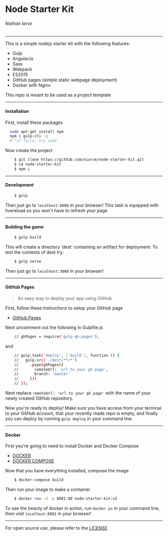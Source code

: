 # Node Starter Kit
###### Nathan Iarve
---

This is a simple nodejs starter kit with the following features:
* Gulp
* AngularJs
* Sass
* Webpack
* ES2015
* GitHub pages (simple static webpage deployment)
* Docker with Nginx

This repo is meant to be used as a project template

---
#### Installation
First, install these packages
```sh
  sudo apt-get install npm
  npm i gulp-cli -g
  # ^if fails, try sudo
```
Now create the project
```sh
    $ git clone https://github.com/niarve/node-starter-kit.git
    $ cd node-starter-kit
    $ npm i
```

---

#### Development
```sh
    $ gulp
```
Then just go to ```localhost:8080``` in your browser! This task is equipped with livereload so you won't have to refresh your page

---

#### Building the game
```sh
    $ gulp build
```
This will create a directory 'dest' containing an artifact for deployment. To test the contents of dest try:
```sh
    $ gulp serve
```
Then just go to ```localhost:3000``` in your browser!

---

#### GitHub Pages
> An easy way to deploy your app using GitHub

First, follow these instructions to setup your GitHub page
* [GitHub Pages]

Next uncomment out the following in Gulpfile.js
```sh
    // ghPages = require('gulp-gh-pages'),
```
and
```sh
    // gulp.task('deploy', ['build'], function () {
    //   gulp.src('./dest/**/*')
    //     .pipe(ghPages({
    //       remoteUrl: 'url to your gh page',
    //       branch: 'master'
    //     }))
    // });
```
Next replace ```remoteUrl: 'url to your gh page'``` with the name of your newly created GitHub repository.

Now you're ready to deploy!
Make sure you have access from your terminal to your GitHub account, that your recently made repo is empty, and finally you can deploy by running ```gulp deploy``` in your command line.

---

#### Docker
First you're going to need to install Docker and Docker Compose
* [DOCKER]
* [DOCKER COMPOSE]

Now that you have everything installed, compose the image
```sh
    $ docker-compose build
```
Then run your image to make a container
```sh
    $ docker run -d -p 8081:80 node-starter-kit:v2
```
To see the beauty of docker in action, run ```docker ps``` in your command line, then visit ```localhost:8081``` in your browser!

---

For open source use, please refer to the [LICENSE]

[LICENSE]: <https://github.com/niarve/node-starter-kit/blob/master/LICENSE>
[DOCKER]: <https://docs.docker.com/engine/installation>
[DOCKER COMPOSE]: <https://docs.docker.com/compose/install>
[GitHub Pages]: <https://pages.github.com>
